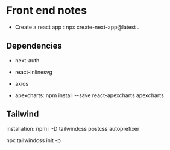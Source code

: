 # Front end notes

- Create a react app : npx create-next-app@latest .


## Dependencies

- next-auth

- react-inlinesvg

- axios

- apexcharts: npm install --save react-apexcharts apexcharts

## Tailwind
installation: npm i -D tailwindcss postcss autoprefixer

npx tailwindcss init -p